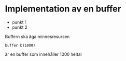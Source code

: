 # Implementation av en buffer

- punkt 1
- punkt 2

Buffern ska äga minnesresursen

    buffer b(1000)

är en buffer som innehåller 1000 heltal
